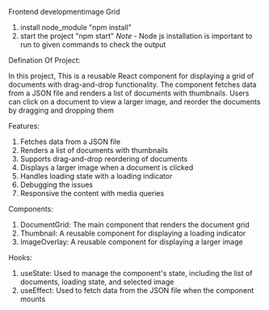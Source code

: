 
Frontend developmentimage Grid

1. install node_module "npm install"
2. start the project "npm start"
*Note* - Node js installation is important to run to given commands to check the output

Defination Of Project:

In this project, This is a reusable React component for displaying a grid of documents with drag-and-drop functionality. The component fetches data from a JSON file and renders a list of documents with thumbnails. Users can click on a document to view a larger image, and reorder the documents by dragging and dropping them

Features:
1. Fetches data from a JSON file
2. Renders a list of documents with thumbnails
3. Supports drag-and-drop reordering of documents
4. Displays a larger image when a document is clicked
5. Handles loading state with a loading indicator
6. Debugging the issues
7. Responsive the content with media queries

Components:
1. DocumentGrid: The main component that renders the document grid
2. Thumbnail: A reusable component for displaying a loading indicator
3. ImageOverlay: A reusable component for displaying a larger image
   
Hooks:
1. useState: Used to manage the component's state, including the list of documents, loading state, and selected image
2. useEffect: Used to fetch data from the JSON file when the component mounts
   
